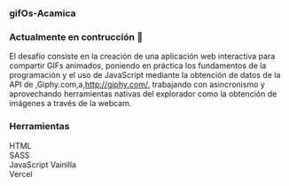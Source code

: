 ### gifOs-Acamica

### Actualmente en contrucción 🚧

El desafío consiste en la creación de una aplicación web interactiva para compartir GIFs animados, poniendo en práctica los fundamentos de la programación y el uso de JavaScript mediante la obtención de datos de la API de ,Giphy.com,a,http://giphy.com/, trabajando con asincronismo y aprovechando herramientas nativas del explorador como la obtención de imágenes a través de la webcam.

### Herramientas

HTML <br>
SASS <br>
JavaScript Vainilla <br>
Vercel <br>


